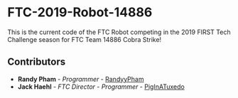 # FTC-2019-Robot-14886

This is the current code of the FTC Robot competing in the 2019 FIRST Tech Challenge season for FTC Team 14886 Cobra Strike!

## Contributors
* **Randy Pham** - *Programmer* - [RandyyPham](https://github.com/RandyyPham)
* **Jack Haehl** - *FTC Director* - *Programmer* - [PigInATuxedo](https://github.com/PigInATuxedo)
